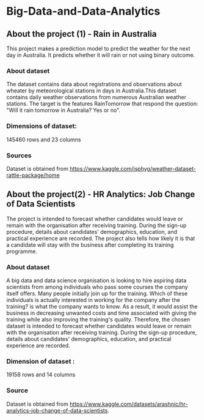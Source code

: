 # Big-Data-and-Data-Analytics
## About the project (1) - Rain in Australia
This project makes a prediction model to predict the weather for the next day in Australia. It predicts whether it will rain or not using binary outcome.

### About dataset
The dataset contains data about registrations and observations about wheater by meteorological stations in days in Australia.This dataset contains daily weather observations from numerous Australian weather stations. The target is the features RainTomorrow that respond the question: "Will it rain tomorrow in Australia? Yes or no".

### Dimensions of dataset:
145460 rows and 23 columns

### Sources
Dataset is obtained from https://www.kaggle.com/jsphyg/weather-dataset-rattle-package/home

## About the project(2) - HR Analytics: Job Change of Data Scientists
The project is intended to forecast whether candidates would leave or remain with the organisation after receiving training. During the sign-up procedure, details about candidates' demographics, education, and practical experience are recorded. The project also tells how likely it is that a candidate will stay with the business after completing its training programme.

### About dataset
A big data and data science organisation is looking to hire aspiring data scientists from among individuals who pass some courses the company itself offers. Many people initially join up for the training. Which of these individuals is actually interested in working for the company after the training? is what the company wants to know. As a result, it would assist the business in decreasing unwanted costs and time associated with giving the training while also improving the training's quality. Therefore, the chosen dataset is intended to forecast whether candidates would leave or remain with the organisation after receiving training. During the sign-up procedure, details about candidates' demographics, education, and practical experience are recorded.

### Dimension of dataset :
19158 rows and 14 columns

### Source
Dataset is obtained from https://www.kaggle.com/datasets/arashnic/hr-analytics-job-change-of-data-scientists.
